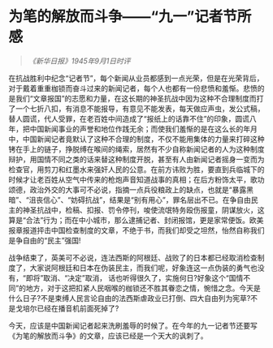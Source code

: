 # 为笔的解放而斗争——“九一”记者节所感

> _《新华日报》1945年9月1日时评_

在抗战胜利中纪念“记者节”，每个新闻从业员都感到一点光荣，但是在光荣背后，对于戴着重重枷锁而奋斗过来的新闻记者，每个人也都有一份悲愤和羞惭。悲愤的是我们“文章报国”的志愿和力量，在这长期的神圣抗战中因为这种不合理制度而打了一个七折八扣，有消息不能报导，有意见不能发表，每天做应声虫，发公式稿，替人圆谎，代人受罪，在老百姓中间造成了“报纸上的话靠不住”的印象，圆谎八年，把中国新闻事业的声誉和地位作践无余；而使我们羞惭的是在这么长的年月中，中国新闻记者竟默认了这种不合理的制度，不仅不能用集体的力量来打碎这种铐在手上的链子，挣脱缚在喉间的绳索，居然有不少自称新闻记者的人为这种制度辩护，用国情不同之类的话来替这种制度开脱，甚至有人由新闻记者摇身一变而为检查官，用剪刀和红墨水来强奸人民的公意。在前方讳败为胜，要直到兵临城下的时候才让老百姓从空气中传来的枪炮声音知道战事的真相；在后方粉饰太平，歌功颂德，政治外交的大事可不必说，指摘一点兵役粮政上的缺点，也就是“暴露黑暗”、“沮丧信心”、“妨碍抗战”，结果是“别有用心”，罪名层出不已。在争自由民主的神圣抗战中，检稿、扣报、罚令停刊，唆使流氓特务殴伤报童，阴谋放火，这算是“合法”行为；而在中小城市，那么逮捕记者、封闭报馆，更是家常便饭。欧美报章报道抨击中国检查制度的文章，不绝于书，而我们却受之坦然，怡然自称我们是争自由的“民主”强国!

战争结束了，英美可不必说，连法西斯的阿根廷、战败了的日本都已经取消检查制度了，大家说阿根廷和日本在伪装民主，而我们呢，好象连这一点伪装的勇气也没有，“即将”取消、“决定”取消， 话也听得很久了，实施何日?好象这个“国情不同”的地方，对于这把扣紧人民咽喉的枷锁还不胜其眷恋之情，惋惜之念。今天是什么日子?不是束缚人民言论自由的法西斯虐政业已打倒、四大自由列为宪草?不是戈培尔已经在播音机前面死掉了?

今天，应该是中国新闻记者起来洗刷羞辱的时候了。在今年的九一记者节还要写《为笔的解放而斗争》的文章，应该已经是一个天大的讽刺了。
